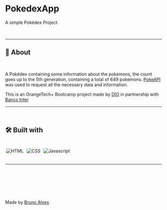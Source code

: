 # PokedexApp

A simple Pokédex Project

<br>

---

## 📖 About

<br>

A Pokédex containing some information about the pokemons, the count goes up to the 5th generation, containing a total of 649 pokemons.
[PokeAPI](https://pokeapi.co) was used to request all the necessary data and information.

This is an OrangeTech+ Bootcamp project made by [DIO](https://www.dio.me) in partnership with [Banco Inter](https://www.bancointer.com.br)


---

<br>

## 🛠️  Built with

<br>

<div style="display: inline_block">

  <img align="center" style="margin: 3px" alt="HTML" src="https://img.shields.io/badge/-html-%23E34F26?style=for-the-badge&logo=html5&logoColor=white" />
  <img align="center" style="margin: 3px"  alt="CSS" src="https://img.shields.io/badge/-css-%231572B6?style=for-the-badge&logo=css3&logoColor=white" />
  <img align="center" style="margin: 3px"  alt="Javascript" src="https://img.shields.io/badge/-Javascript-%23F7DF1E?style=for-the-badge&logo=Javascript&logoColor=black" />

</div>


<Br>

---

<br>
<br>
<br>
<br>
<br>


Made by [Bruno Alves](https://github.com/Brunoazzireluto) 